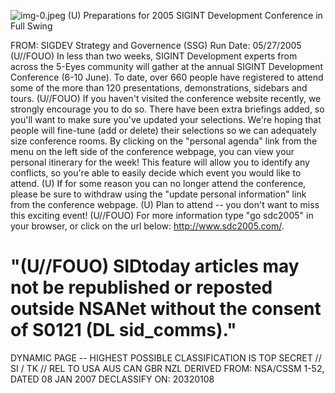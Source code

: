 ![img-0.jpeg](img-0.jpeg)
(U) Preparations for 2005 SIGINT Development Conference in Full Swing

FROM:
SIGDEV Strategy and Governence (SSG)
Run Date: 05/27/2005
(U//FOUO) In less than two weeks, SIGINT Development experts from across the 5-Eyes community will gather at the annual SIGINT Development Conference (6-10 June). To date, over 660 people have registered to attend some of the more than 120 presentations, demonstrations, sidebars and tours.
(U//FOUO) If you haven't visited the conference website recently, we strongly encourage you to do so. There have been extra briefings added, so you'll want to make sure you've updated your selections. We're hoping that people will fine-tune (add or delete) their selections so we can adequately size conference rooms. By clicking on the "personal agenda" link from the menu on the left side of the conference webpage, you can view your personal itinerary for the week! This feature will allow you to identify any conflicts, so you're able to easily decide which event you would like to attend.
(U) If for some reason you can no longer attend the conference, please be sure to withdraw using the "update personal information" link from the conference webpage.
(U) Plan to attend -- you don't want to miss this exciting event!
(U//FOUO) For more information type "go sdc2005" in your browser, or click on the url below: http://www.sdc2005.com/.

# "(U//FOUO) SIDtoday articles may not be republished or reposted outside NSANet without the consent of S0121 (DL sid_comms)." 

DYNAMIC PAGE -- HIGHEST POSSIBLE CLASSIFICATION IS TOP SECRET // SI / TK // REL TO USA AUS CAN GBR NZL DERIVED FROM: NSA/CSSM 1-52, DATED 08 JAN 2007 DECLASSIFY ON: 20320108
